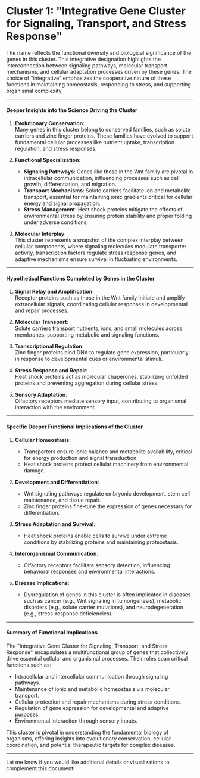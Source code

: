 # **Cluster 1: "Integrative Gene Cluster for Signaling, Transport, and Stress Response"**

The name reflects the functional diversity and biological significance of the genes in this cluster. This integrative designation highlights the interconnection between signaling pathways, molecular transport mechanisms, and cellular adaptation processes driven by these genes. The choice of "integrative" emphasizes the cooperative nature of these functions in maintaining homeostasis, responding to stress, and supporting organismal complexity.

---

#### **Deeper Insights into the Science Driving the Cluster**

1. **Evolutionary Conservation**:  
   Many genes in this cluster belong to conserved families, such as solute carriers and zinc finger proteins. These families have evolved to support fundamental cellular processes like nutrient uptake, transcription regulation, and stress responses.

2. **Functional Specialization**:  
   - **Signaling Pathways**: Genes like those in the Wnt family are pivotal in intracellular communication, influencing processes such as cell growth, differentiation, and migration.  
   - **Transport Mechanisms**: Solute carriers facilitate ion and metabolite transport, essential for maintaining ionic gradients critical for cellular energy and signal propagation.  
   - **Stress Management**: Heat shock proteins mitigate the effects of environmental stress by ensuring protein stability and proper folding under adverse conditions.  

3. **Molecular Interplay**:  
   This cluster represents a snapshot of the complex interplay between cellular components, where signaling molecules modulate transporter activity, transcription factors regulate stress response genes, and adaptive mechanisms ensure survival in fluctuating environments.

---

#### **Hypothetical Functions Completed by Genes in the Cluster**

1. **Signal Relay and Amplification**:  
   Receptor proteins such as those in the Wnt family initiate and amplify extracellular signals, coordinating cellular responses in developmental and repair processes.

2. **Molecular Transport**:  
   Solute carriers transport nutrients, ions, and small molecules across membranes, supporting metabolic and signaling functions.

3. **Transcriptional Regulation**:  
   Zinc finger proteins bind DNA to regulate gene expression, particularly in response to developmental cues or environmental stimuli.

4. **Stress Response and Repair**:  
   Heat shock proteins act as molecular chaperones, stabilizing unfolded proteins and preventing aggregation during cellular stress.

5. **Sensory Adaptation**:  
   Olfactory receptors mediate sensory input, contributing to organismal interaction with the environment.

---

#### **Specific Deeper Functional Implications of the Cluster**

1. **Cellular Homeostasis**:  
   - Transporters ensure ionic balance and metabolite availability, critical for energy production and signal transduction.  
   - Heat shock proteins protect cellular machinery from environmental damage.

2. **Development and Differentiation**:  
   - Wnt signaling pathways regulate embryonic development, stem cell maintenance, and tissue repair.  
   - Zinc finger proteins fine-tune the expression of genes necessary for differentiation.

3. **Stress Adaptation and Survival**:  
   - Heat shock proteins enable cells to survive under extreme conditions by stabilizing proteins and maintaining proteostasis.  

4. **Interorganismal Communication**:  
   - Olfactory receptors facilitate sensory detection, influencing behavioral responses and environmental interactions.

5. **Disease Implications**:  
   - Dysregulation of genes in this cluster is often implicated in diseases such as cancer (e.g., Wnt signaling in tumorigenesis), metabolic disorders (e.g., solute carrier mutations), and neurodegeneration (e.g., stress-response deficiencies).

---

#### **Summary of Functional Implications**

The "Integrative Gene Cluster for Signaling, Transport, and Stress Response" encapsulates a multifunctional group of genes that collectively drive essential cellular and organismal processes. Their roles span critical functions such as:
- Intracellular and intercellular communication through signaling pathways.
- Maintenance of ionic and metabolic homeostasis via molecular transport.
- Cellular protection and repair mechanisms during stress conditions.
- Regulation of gene expression for developmental and adaptive purposes.
- Environmental interaction through sensory inputs.

This cluster is pivotal in understanding the fundamental biology of organisms, offering insights into evolutionary conservation, cellular coordination, and potential therapeutic targets for complex diseases.

---

Let me know if you would like additional details or visualizations to complement this document!
